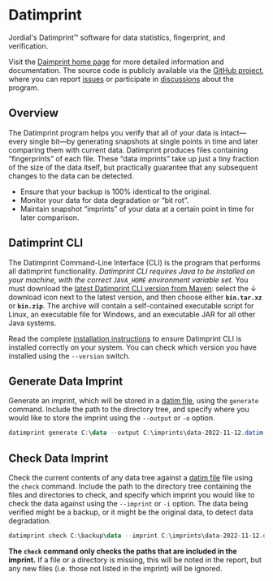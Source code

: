 # Datimprint

Jordial's Datimprint™ software for data statistics, fingerprint, and verification.

Visit the [Daimprint home page](https://www.jordial.com/software/datimprint/) for more detailed information and documentation. The source code is publicly available via the [GitHub project](https://github.com/jordial/datimprint), where you can report [issues](https://github.com/jordial/datimprint/issues) or participate in [discussions](https://github.com/jordial/datimprint/discussions) about the program.

## Overview

The Datimprint program helps you verify that all of your data is intact—every single bit—by generating snapshots at single points in time and later comparing them with current data. Datimprint produces files containing “fingerprints” of each file. These “data imprints” take up just a tiny fraction of the size of the data itself, but practically guarantee that any subsequent changes to the data can be detected.

* Ensure that your backup is 100% identical to the original.
* Monitor your data for data degradation or “bit rot”.
* Maintain snapshot “imprints” of your data at a certain point in time for later comparison.


## Datimprint CLI

The Datimprint Command-Line Interface (CLI) is the program that performs all datimprint functionality. _Datimprint CLI requires Java to be installed on your machine, with the correct `JAVA_HOME` environment variable set._ You must download the [latest Datimprint CLI version from Maven](https://search.maven.org/search?q=g:com.jordial.datimprint%20AND%20a:datimprint-cli): select the ↓ download icon next to the latest version, and then choose either **`bin.tar.xz`** or **`bin.zip`**. The archive will contain a self-contained executable script for Linux, an executable file for Windows, and an executable JAR for all other Java systems.

Read the complete [installation instructions](https://www.jordial.com/software/datimprint/install) to ensure Datimprint CLI is installed correctly on your system. You can check which version you have installed using the `--version` switch.

## Generate Data Imprint
Generate an imprint, which will be stored in a [datim file](https://www.jordial.com/software/datimprint/overview#datim), using the `generate` command. Include the path to the directory tree, and specify where you would like to store the imprint using the `--output` or `-o` option.

```powershell
datimprint generate C:\data --output C:\imprints\data-2022-11-12.datim
```

## Check Data Imprint
Check the current contents of any data tree against a [datim file](https://www.jordial.com/software/datimprint/overview#datim) file using the `check` command. Include the path to the directory tree containing the files and directories to check, and specify which imprint you would like to check the data against using the `--imprint` or `-i` option. The data being verified might be a backup, or it might be the original data, to detect data degradation.

```powershell
datimprint check C:\backup\data --imprint C:\imprints\data-2022-11-12.datim
```
**The `check` command only checks the paths that are included in the imprint.** If a file or a directory is missing, this will be noted in the report, but any new files (i.e. those not listed in the imprint) will be ignored.

